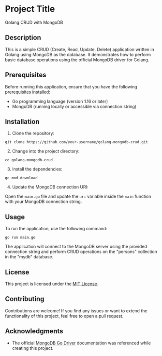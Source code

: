 # Project Title

Golang CRUD with MongoDB

## Description

This is a simple CRUD (Create, Read, Update, Delete) application written in Golang using MongoDB as the database. It demonstrates how to perform basic database operations using the official MongoDB driver for Golang.

## Prerequisites

Before running this application, ensure that you have the following prerequisites installed:

- Go programming language (version 1.16 or later)
- MongoDB (running locally or accessible via connection string)

## Installation

1. Clone the repository:

`git clone https://github.com/your-username/golang-mongodb-crud.git`


2. Change into the project directory:

`cd golang-mongodb-crud`


3. Install the dependencies:

`go mod download`


4. Update the MongoDB connection URI:

Open the `main.go` file and update the `uri` variable inside the `main` function with your MongoDB connection string.

## Usage

To run the application, use the following command:

`go run main.go`


The application will connect to the MongoDB server using the provided connection string and perform CRUD operations on the "persons" collection in the "mydb" database.

## License

This project is licensed under the [MIT License](LICENSE).

## Contributing

Contributions are welcome! If you find any issues or want to extend the functionality of this project, feel free to open a pull request.

## Acknowledgments

- The official [MongoDB Go Driver](https://github.com/mongodb/mongo-go-driver) documentation was referenced while creating this project.
